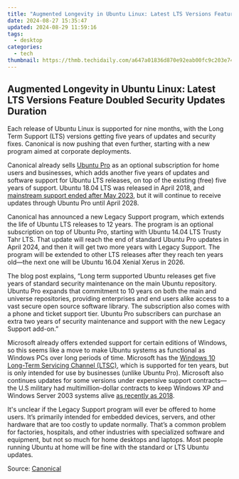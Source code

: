 ```yaml
---
title: "Augmented Longevity in Ubuntu Linux: Latest LTS Versions Feature Doubled Security Updates Duration"
date: 2024-08-27 15:35:47
updated: 2024-08-29 11:59:16
tags:
  - desktop
categories:
  - tech
thumbnail: https://thmb.techidaily.com/a647a01836d870e92eab00fc9c203e743d8484c30baa597eff3dacfd40b2b888.jpg
---
```


## Augmented Longevity in Ubuntu Linux: Latest LTS Versions Feature Doubled Security Updates Duration

Each release of Ubuntu Linux is supported for nine months, with the Long Term Support (LTS) versions getting five years of updates and security fixes. Canonical is now pushing that even further, starting with a new program aimed at corporate deployments.

 Canonical already sells [Ubuntu Pro](https://desktop-recording.techidaily.com/in-2024-secure-your-video-conferences-recording-made-easy/) as an optional subscription for home users and businesses, which adds another five years of updates and software support for Ubuntu LTS releases, on top of the existing (free) five years of support. Ubuntu 18.04 LTS was released in April 2018, and [mainstream support ended after May 2023](https://digital-screen-recording.techidaily.com/updated-discovering-the-essence-of-excellent-screen-capture-with-recmeister-for-2024/), but it will continue to receive updates through Ubuntu Pro until April 2028.

 Canonical has announced a new Legacy Support program, which extends the life of Ubuntu LTS releases to 12 years. The program is an optional subscription on top of Ubuntu Pro, starting with Ubuntu 14.04 LTS Trusty Tahr LTS. That update will reach the end of standard Ubuntu Pro updates in April 2024, and then it will get two more years with Legacy Support. The program will be extended to other LTS releases after they reach ten years old—the next one will be Ubuntu 16.04 Xenial Xerus in 2026.

 The blog post explains, “Long term supported Ubuntu releases get five years of standard security maintenance on the main Ubuntu repository. Ubuntu Pro expands that commitment to 10 years on both the main and universe repositories, providing enterprises and end users alike access to a vast secure open source software library. The subscription also comes with a phone and ticket support tier. Ubuntu Pro subscribers can purchase an extra two years of security maintenance and support with the new Legacy Support add-on.”

 Microsoft already offers extended support for certain editions of Windows, so this seems like a move to make Ubuntu systems as functional as Windows PCs over long periods of time. Microsoft has the [Windows 10 Long-Term Servicing Channel (LTSC)](https://techcommunity.microsoft.com/t5/windows-it-pro-blog/ltsc-what-is-it-and-when-should-it-be-used/ba-p/293181), which is supported for ten years, but is only intended for use by businesses (unlike Ubuntu Pro). Microsoft also continues updates for some versions under expensive support contracts—the U.S military had multimillion-dollar contracts to keep Windows XP and Windows Server 2003 systems alive [as recently as 2018](https://slate.com/technology/2018/06/why-the-military-cant-quit-windows-xp.html).

 It's unclear if the Legacy Support program will ever be offered to home users. It’s primarily intended for embedded devices, servers, and other hardware that are too costly to update normally. That’s a common problem for factories, hospitals, and other industries with specialized software and equipment, but not so much for home desktops and laptops. Most people running Ubuntu at home will be fine with the standard or LTS Ubuntu updates.

 Source: [Canonical](https://ubuntu.com/blog/canonical-expands-long-term-support-to-12-years-starting-with-ubuntu-14-04-lts)

<ins class="adsbygoogle"
     style="display:block"
     data-ad-format="autorelaxed"
     data-ad-client="ca-pub-7571918770474297"
     data-ad-slot="1223367746"></ins>



<ins class="adsbygoogle"
     style="display:block"
     data-ad-client="ca-pub-7571918770474297"
     data-ad-slot="8358498916"
     data-ad-format="auto"
     data-full-width-responsive="true"></ins>
